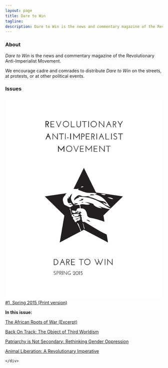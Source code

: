 ```yaml
---
layout: page
title: Dare to Win
tagline: 
description: Dare to Win is the news and commentary magazine of the Revolutionary Anti-Imperialist Movement.
---
```


### About

_Dare to Win_ is the news and commentary magazine of the Revolutionary Anti-Imperialist Movement.

We encourage cadre and comrades to distribute _Dare to Win_ on the streets, at protests, or at other political events.

### Issues

<div class="row">
	<div class="col-sm-6 col-xs-6">
		<a href="/uploads/magazines/dtw1.pdf" class="thumbnail">
			<img src="/images/magazines/dtw1.png">
			<div class="caption caption-large">#1, Spring 2015 (Print version)</div>
		</a>
	</div>
	<div class="col-sm-6 col-xs-6">
		<p><b>In this issue:</b></p>
		<p><a href="/publications/dare-to-win/african-roots-of-war/">The African Roots of War (Excerpt)</a></p>
		<p><a href="/publications/dare-to-win/back-on-track/">Back On Track: The Object of Third Worldism</a></p>
		<p><a href="/publications/dare-to-win/patriarchy-not-secondary/">Patriarchy is Not Secondary: Rethinking Gender Oppression</a></p>
		<p><a href="/publications/dare-to-win/animal-liberation/">Animal Liberation: A Revolutionary Imperative</a></p>
	
	</div>
</div>
